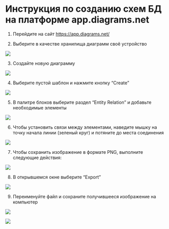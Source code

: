 # Инструкция по созданию схем БД на платформе app.diagrams.net

1. Перейдите на сайт https://app.diagrams.net/

2. Выберите в качестве хранилища диаграмм своё устройство

![](diag/di1.png)

3. Создайте новую диаграмму

![](diag/di2.png)

4. Выберите пустой шаблон и нажмите кнопку “Create”

![](diag/di3.png)

5. В палитре блоков выберите раздел “Entity Relation” и добавьте необходимые элементы

![](diag/di4.png)

6. Чтобы установить связи между элементами, наведите мышку на точку начала линии (зеленый круг) и потяните до места соединения

![](diag/di5.png)

7. Чтобы сохранить изображение в формате PNG, выполните следующие действия:

![](diag/di6.png)

8. В открывшемся окне выберите “Export”

![](diag/di7.png)

9. Переименуйте файл и сохраните получившееся изображение на компьютер

![](diag/di8.png)

![](diag/di9.png)
